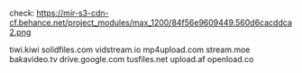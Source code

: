 check:
https://mir-s3-cdn-cf.behance.net/project_modules/max_1200/84f56e9609449.560d6cacddca2.png



tiwi.kiwi
solidfiles.com
vidstream.io
mp4upload.com
stream.moe
bakavideo.tv
drive.google.com
tusfiles.net
upload.af
openload.co

